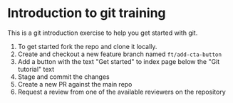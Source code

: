 # Introduction to git training

This is a git introduction exercise to help you get started with git.

1. To get started fork the repo and clone it locally.
2. Create and checkout a new feature branch named `ft/add-cta-button`
3. Add a button with the text "Get started" to index page below the "Git tutorial" text
4. Stage and commit the changes
5. Create a new PR against the main repo
6. Request  a review from one of the available reviewers on the repository

